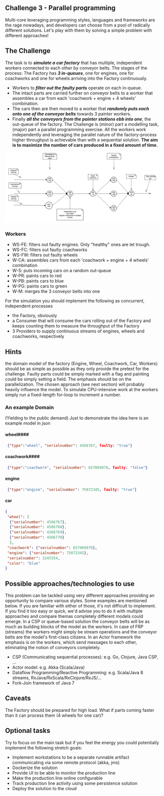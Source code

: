 ## Challenge 3 - Parallel programming ##
Multi-core leveraging programming styles, languages and frameworks are the rage nowadays, and developers can choose from a pool of radically different solutions. Let's play with them by solving a simple problem with different approaches!
## The Challenge ##
The task is to ***simulate a car factory*** that has multiple, independent workers connected to each other by conveyor belts. The stages of the process:
The Factory has ***3 in-queues***, one for engines, one for coachworks and one for wheels arriving into the Factory continuously. 
- Workers to ***filter out the faulty parts*** operate on each in-queue.
- The intact parts are carried further on conveyor belts to a worker that assembles a car from each 'coachwork + engine + 4 wheels' combination. 
- The cars then are then moved to a worker that ***randomly puts each onto one of the conveyor belts*** towards 3 painter workers.
- Finally ***all the conveyors from the painter stations ebb into one***, the out-queue of the factory.
The Challenge is (minor) part a modelling task, (major) part a parallel programming exercise. All the workers work independently and leveraging the parallel nature of the factory-process higher throughput is achievable than with a sequential solution. 
**The aim is to maximize the number of cars produced in a fixed amount of time.**

![Alt text](pics/DevChallengeCarFactory.jpg?raw=true "CarFactory")
### Workers ###

- WS-FE: filters out faulty engines. Only "healthy" ones are let trough.
- WS-FC: filters out faulty coachworks
- WS-FW: filters out faulty wheels
- W-CA: assembles cars from each 'coachwork + engine + 4 wheels' combination
- W-S: puts incoming cars on a random out-queue
- W-PR: paints cars to red
- W-PB: paints cars to blue
- W-PG: paints cars to green
- W-M: merges the 3 conveyor belts into one

For the simulation you should implement the following as concurrent, independent processes
- the Factory, obviously
- a Consumer that will consume the cars rolling out of the Factory and keeps counting them to measure the throughput of the Factory
- 3 Providers to supply continuous streams of engines, wheels and coachworks, respectively

## Hints ##
the domain model of the factory (Engine, Wheel, Coachwork, Car, Workers) should be as simple as possible as they only provide the pretext for the challenge. Faulty parts could be simply marked with a flag and painting could be simply setting a field. The emphasis should be on the parallelization. The chosen approach (see next section) will probably heavily influence the model.
To simulate CPU-intensive work at the workers simply run a fixed-length for-loop to increment a number.

### An example Domain ###
(Yielding to the public demand) Just to demonstrate the idea here is an example model in json 

#### wheel#### 
```json
 {"type":"wheel", "serialnumber": 4566767, faulty: "true"}
```
#### coachwork#### 
```json
 {"type":"coachwork", "serialnumber": 657069978, faulty: "false"}
```
#### engine ####
```json
 {"type":"engine", "serialnumber": 75072345, faulty: "true"}
```
#### car ####
```json
{
 "wheel": [
  {"serialnumber": 4566767},
  {"serialnumber": 4566768},
  {"serialnumber": 4566769}, 
  {"serialnumber": 4566770}
  ],
 "coachwork": {"serialnumber": 657069978},
 "engine": {"serialnumber": 75072345},
 "serialnumber": 3245554,
 "color": "blue"
}
```
## Possible approaches/technologies to use ##
This problem can be tackled using very different approaches providing an opportunity to compare various styles. Some examples are mentioned below. If you are familiar with either of those, it's not difficult to implement. If you find it too easy or quick, we'd advise you to do it with multiple approaches and compare themas completely different models could emerge. In a CSP or queue-based solution the conveyor belts will be as much as building blocks of the model as the workers. In case of FRP (streams) the workers might simply be stream operations and the conveyor belts are the model's first-class citizens. In an Actor framework the emphasis is on the workers, which send messages to each other, eliminating the notion of conveyors completely.
- CSP (Communicating sequential processes): e.g. Go, Clojure, Java CSP, ...
- Actor model: e.g. Akka (Scala/Java)
- Dataflow Programming/Reactive Programming: e.g. Scala/Java 8 streams, RxJava/RxScala/RxClojure/RxJS/...
- Fork-Join framework of Java 7

## Caveats ##
The Factory should be prepared for high load. What if parts coming faster than it can process them (4 wheels for one car)?

## Optional tasks ##
Try to focus on the main task but if you feel the energy you could potentially implement the following stretch goals:
- Implement workstations to be a separate runnable artifact communicating via some remote protocol (akka, jms)
- Dockerize the solution
- Provide UI to be able to monitor the production line
- Make the production line online configurable
- Track production line activity using some persistence solution
- Deploy the solution to the cloud
